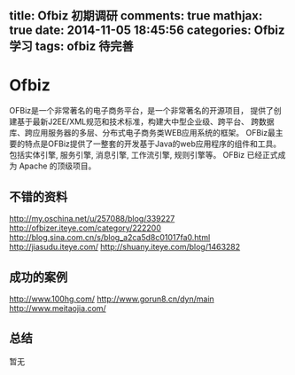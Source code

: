 title: Ofbiz 初期调研
comments: true
mathjax: true
date: 2014-11-05 18:45:56
categories: Ofbiz学习
tags: ofbiz 待完善
---
# Ofbiz #

OFBiz是一个非常著名的电子商务平台，是一个非常著名的开源项目，
提供了创建基于最新J2EE/XML规范和技术标准，构建大中型企业级、跨平台、
跨数据库、跨应用服务器的多层、分布式电子商务类WEB应用系统的框架。
OFBiz最主要的特点是OFBiz提供了一整套的开发基于Java的web应用程序的组件和工具。
包括实体引擎, 服务引擎, 消息引擎, 工作流引擎, 规则引擎等。
OFBiz 已经正式成为 Apache 的顶级项目。

## 不错的资料 ##
http://my.oschina.net/u/257088/blog/339227
http://ofbizer.iteye.com/category/222200
http://blog.sina.com.cn/s/blog_a2ca5d8c01017fa0.html
http://jiasudu.iteye.com/
http://shuany.iteye.com/blog/1463282

## 成功的案例 ##
http://www.100hg.com/
http://www.gorun8.cn/dyn/main
http://www.meitaojia.com/


## 总结 ##

暂无


